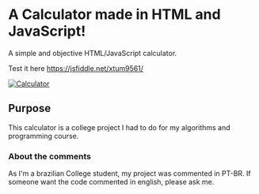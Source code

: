 # A Calculator made in HTML and JavaScript!
A simple and objective HTML/JavaScript calculator.

Test it here https://jsfiddle.net/xtum9561/

[![Calculator](https://github.com/MatheusLeffa/Calculator-HTML-JS/blob/main/img/Calculator.PNG?raw=true)](https://jsfiddle.net/xtum9561/)

## Purpose
This calculator is a college project I had to do for my algorithms and programming course.

### About the comments
As I'm a brazilian College student, my project was commented in PT-BR. If someone want the code commented in english, please ask me. 
